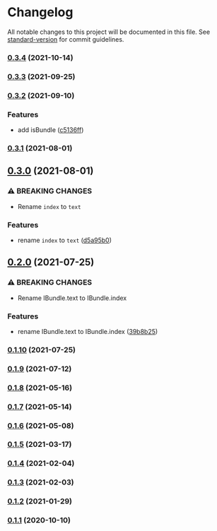 # Changelog

All notable changes to this project will be documented in this file. See [standard-version](https://github.com/conventional-changelog/standard-version) for commit guidelines.

### [0.3.4](https://github.com/BlackGlory/bundle/compare/v0.3.3...v0.3.4) (2021-10-14)

### [0.3.3](https://github.com/BlackGlory/bundle/compare/v0.3.2...v0.3.3) (2021-09-25)

### [0.3.2](https://github.com/BlackGlory/bundle/compare/v0.3.1...v0.3.2) (2021-09-10)


### Features

* add isBundle ([c5136ff](https://github.com/BlackGlory/bundle/commit/c5136ff95efe30c002379f4895c64327ece48d08))

### [0.3.1](https://github.com/BlackGlory/bundle/compare/v0.3.0...v0.3.1) (2021-08-01)

## [0.3.0](https://github.com/BlackGlory/bundle/compare/v0.2.0...v0.3.0) (2021-08-01)


### ⚠ BREAKING CHANGES

* Rename `index` to `text`

### Features

* rename `index` to `text` ([d5a95b0](https://github.com/BlackGlory/bundle/commit/d5a95b0347888b5c23fb2971bbb98cf7a3acab04))

## [0.2.0](https://github.com/BlackGlory/bundle/compare/v0.1.10...v0.2.0) (2021-07-25)


### ⚠ BREAKING CHANGES

* Rename IBundle.text to IBundle.index

### Features

* rename IBundle.text to IBundle.index ([39b8b25](https://github.com/BlackGlory/bundle/commit/39b8b251b40cda4b59d6b2974f73e653373a0ffc))

### [0.1.10](https://github.com/BlackGlory/bundle/compare/v0.1.9...v0.1.10) (2021-07-25)

### [0.1.9](https://github.com/BlackGlory/bundle/compare/v0.1.8...v0.1.9) (2021-07-12)

### [0.1.8](https://github.com/BlackGlory/bundle/compare/v0.1.7...v0.1.8) (2021-05-16)

### [0.1.7](https://github.com/BlackGlory/bundle/compare/v0.1.6...v0.1.7) (2021-05-14)

### [0.1.6](https://github.com/BlackGlory/bundle/compare/v0.1.5...v0.1.6) (2021-05-08)

### [0.1.5](https://github.com/BlackGlory/bundle/compare/v0.1.4...v0.1.5) (2021-03-17)

### [0.1.4](https://github.com/BlackGlory/bundle/compare/v0.1.3...v0.1.4) (2021-02-04)

### [0.1.3](https://github.com/BlackGlory/bundle/compare/v0.1.2...v0.1.3) (2021-02-03)

### [0.1.2](https://github.com/BlackGlory/bundle/compare/v0.1.1...v0.1.2) (2021-01-29)

### [0.1.1](https://github.com/BlackGlory/bundle/compare/v0.1.0...v0.1.1) (2020-10-10)
